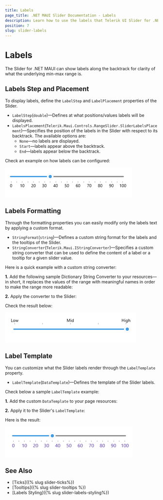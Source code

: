 ```yaml
---
title: Labels
page_title: .NET MAUI Slider Documentation - Labels
description: Learn how to use the labels that Telerik UI Slider for .NET MAUI control provides.
position: 7
slug: slider-labels
---
```


# Labels

The Slider for .NET MAUI can show labels along the backtrack for clarity of what the underlying min-max range is.

## Labels Step and Placement

To display labels, define the `LabelStep` and `LabelPlacement` properties of the Slider.

* `LabelStep`(`double`)&mdash;Defines at what positions/values labels will be displayed.
* `LabelsPlacement`(`Telerik.Maui.Controls.RangeSlider.SliderLabelsPlacement`)&mdash;Specifies the position of the labels in the Slider with respect to its backtrack. The available options are:
    * `None`&mdash;no labels are displayed.
    * `Start`&mdash;labels appear above the backtrack.
    * `End`&mdash;labels appear below the backtrack.

Check an example on how labels can be configured:

<snippet id='slider-labels-settings' />

![Telerik Slider for .NET MAUI Labels](images/slider-labels-settings.png)

## Labels Formatting

Through the formatting properties you can easily modify only the labels text by applying a custom format. 

* `StringFormat`(`string`)&mdash;Defines a custom string format for the labels and the tooltips of the Slider.
* `StringConverter`(`Telerik.Maui.IStringConverter`)&mdash;Specifies a custom string converter that can be used to define the content of a label or a tooltip for a given slider value.

Here is a quick example with a custom string converter:

**1.** Add the following sample Dictionary String Converter to your resources&mdash;in short, it replaces the values of the range with meaningful names in order to make the range more readable:

<snippet id='slider-labels-stringconverter-dictionary' />

**2.** Apply the converter to the Slider:

<snippet id='slider-labels-stringconverter' />

Check the result below:

![Telerik Slider for .NET MAUI Labels StringConverter](images/slider-labels-stringconverter.png)

## Label Template

You can customize what the Slider labels render through the `LabelTemplate` property.

* `LabelTemplate`(`DataTemplate`)&mdash;Defines the template of the Slider labels.

Check below a sample `LabelTemplate` example:

**1.** Add the custom `DataTemplate` to your page resources:

<snippet id='slider-labels-labeltemplate' />

**2.** Apply it to the Slider's `LabelTemplate`:

<snippet id='slider-labels-labeltemplate-xaml' />

Here is the result:

![Telerik Slider for .NET MAUI Label Template](images/slider-labels-template.png)

## See Also

- [Ticks]({% slug slider-ticks%})
- [Tooltips]({% slug slider-tooltips %})
- [Labels Styling]({% slug slider-labels-styling%})